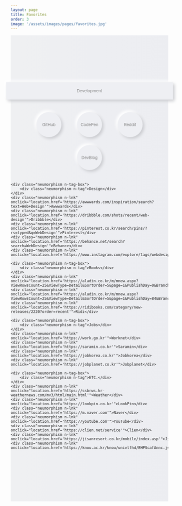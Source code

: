 ```yaml
---
layout: page
title: Favorites
order: 3
image: '/assets/images/pages/favorites.jpg'
---
```


<style>
    .c-post__image { margin-bottom:0; }
    .neumorphism.n-flex {
        display: flex;
        justify-content: center;
        align-items: center;
        align-content: normal;
        justify-items: center;
        flex-flow: row wrap;
    }
    .neumorphism.n-bg {
        width: 100%;
        padding: 150px 0;
        background: rgb(239,240,242);
        background: 
            linear-gradient(
                90deg, rgba(239,240,242,1) 0%, 
                rgba(237,238,242,1) 49%, 
                rgba(236,237,241,1) 100%
        );
    }

    .neumorphism.n-lnk {
        width: 80px;
        height: 80px;
        line-height: 80px;
        
        text-align: center;
        text-decoration: none !important;
        font-size: 13px;
        margin: 0 25px 25px 25px;
        cursor: pointer;
        color: gray;
        outline: none;
        
        -webkit-tap-highlight-color: transparent;
        -webkit-highlight: none;
        -webkit-touch-callout: none;
        -webkit-user-select: none;
        -khtml-user-select: none;
        -moz-user-select: none;
        -ms-user-select: none;
        user-select: none;
        
        border-radius: 50px;
        background: #eeeff3;
        box-shadow: 5px 5px 10px #cacbcf, 
                    -5px -5px 10px #ffffff
    }
    .neumorphism.n-lnk:hover,
    .neumorphism.n-lnk:active,
    .neumorphism.n-lnk:focus {
        color:gray !important;
    }
    .neumorphism.n-lnk:active {
        border-radius: 50px;
        background: linear-gradient(145deg, #d6d7db, #ffffff);
        box-shadow: inset 5px 5px 5px #cacbcf, 
                    inset -5px -5px 5px #ffffff;
    }

    
    .neumorphism.n-tag-box:not(:first-child) {
        margin-top: 85px;
    }
    .neumorphism.n-tag-box {
        position: relative;
        width:100%;
        height:95px;
    }
    .neumorphism.n-tag {
        position: absolute;
        left:-3%;
        width: 106%;
        height: 55px;
        line-height: 55px;
        
        text-align: center;
        text-decoration: none !important;
        font-size: 13px;
        margin: 0 auto;
        cursor: pointer;
        color: gray;
        outline: none;
        
        -webkit-tap-highlight-color: transparent;
        -webkit-highlight: none;
        -webkit-touch-callout: none;
        -webkit-user-select: none;
        -khtml-user-select: none;
        -moz-user-select: none;
        -ms-user-select: none;
        user-select: none;
        
        border-radius: 0;
        background: #eeeff3;
        box-shadow: 5px 5px 10px #cacbcf, 
                    -5px -5px 10px #ffffff
    }
    .neumorphism.n-tag:hover,
    .neumorphism.n-tag:active,
    .neumorphism.n-tag:focus {
        color:gray !important;
    }
    .neumorphism.n-tag:active {
        border-radius: 0;
        background: linear-gradient(145deg, #d6d7db, #ffffff);
        box-shadow: inset 5px 5px 5px #cacbcf, 
                    inset -5px -5px 5px #ffffff;
    }

    @media (max-width: 414px) {
        .neumorphism.n-bg {
            padding: 75px 0;
        }
        .neumorphism.n-lnk {
            width: 75px;
            height: 75px;
            line-height: 75px;
            font-size: 12px;
            margin: 0 15px 30px 15px;
        }
    }
</style>

<div class="neumorphism n-bg n-flex">
    <div class="neumorphism n-tag-box">
        <div class="neumorphism n-tag">Development</div>
    </div>
    <div class="neumorphism n-lnk" onclick="location.href='https://github.com/dnessi'">GitHub</div>
    <div class="neumorphism n-lnk" onclick="location.href='https://codepen.io'">CodePen</div>
    <div class="neumorphism n-lnk" onclick="location.href='https://reddit.com/r/webdev'">Reddit</div>
    <div class="neumorphism n-lnk" onclick="location.href='https://awesome-devblog.now.sh'">DevBlog</div>


    <div class="neumorphism n-tag-box">
        <div class="neumorphism n-tag">Design</div>
    </div>
    <div class="neumorphism n-lnk" onclick="location.href='https://awwwards.com/inspiration/search?text=Web+Design'">Awwwards</div>
    <div class="neumorphism n-lnk" onclick="location.href='https://dribbble.com/shots/recent/web-design'">Dribbble</div>
    <div class="neumorphism n-lnk" onclick="location.href='https://pinterest.co.kr/search/pins/?rs=typed&q=WebDesign'">Pinterest</div>
    <div class="neumorphism n-lnk" onclick="location.href='https://behance.net/search?search=WebDesign'">Behance</div>
    <div class="neumorphism n-lnk" onclick="location.href='https://www.instagram.com/explore/tags/webdesign'">Instagram</div>

    <div class="neumorphism n-tag-box">
        <div class="neumorphism n-tag">Books</div>
    </div>
    <div class="neumorphism n-lnk" onclick="location.href='https://aladin.co.kr/m/mnew.aspx?ViewRowsCount=25&ViewType=Detail&SortOrder=5&page=1&PublishDay=0&BranchType=9&NewType=New&CID=38401&MaxPageIndex=10&VType=0'">eBook</div>
    <div class="neumorphism n-lnk" onclick="location.href='https://aladin.co.kr/m/mnew.aspx?ViewRowsCount=25&ViewType=Detail&SortOrder=5&page=1&PublishDay=84&BranchType=1&NewType=New&CID=437&MaxPageIndex=4&VType=0'">Books</div>
    <div class="neumorphism n-lnk" onclick="location.href='https://ridibooks.com/category/new-releases/2220?order=recent'">Ridi</div>

    <div class="neumorphism n-tag-box">
        <div class="neumorphism n-tag">Jobs</div>
    </div>
    <div class="neumorphism n-lnk" onclick="location.href='https://work.go.kr'">Worknet</div>
    <div class="neumorphism n-lnk" onclick="location.href='https://saramin.co.kr'">Saramin</div>
    <div class="neumorphism n-lnk" onclick="location.href='https://jobkorea.co.kr'">Jobkorea</div>
    <div class="neumorphism n-lnk" onclick="location.href='https://jobplanet.co.kr'">Jobplanet</div>

    <div class="neumorphism n-tag-box">
        <div class="neumorphism n-tag">ETC.</div>
    </div>
    <div class="neumorphism n-lnk" onclick="location.href='https://ssbrws.kr-weathernews.com/mv3/html/main.html'">Weather</div>
    <div class="neumorphism n-lnk" onclick="location.href='https://lookpin.co.kr'">LookPin</div>
    <div class="neumorphism n-lnk" onclick="location.href='https://m.naver.com'">Naver</div>
    <div class="neumorphism n-lnk" onclick="location.href='https://youtube.com'">YouTube</div>
    <div class="neumorphism n-lnk" onclick="location.href='https://clien.net/service'">Clien</div>
    <div class="neumorphism n-lnk" onclick="location.href='https://jisanresort.co.kr/mobile/index.asp'">Jisan</div>
    <div class="neumorphism n-lnk" onclick="location.href='https://knou.ac.kr/knou/univlfhd/EHPScafAnnc.jsp'">KNOU</div>
</div>

